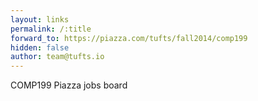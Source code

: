 ```yaml
---
layout: links
permalink: /:title
forward_to: https://piazza.com/tufts/fall2014/comp199
hidden: false
author: team@tufts.io
---
```

COMP199 Piazza jobs board
